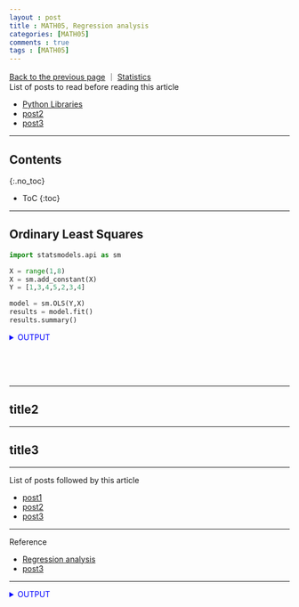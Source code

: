 ```yaml
---
layout : post
title : MATH05, Regression analysis
categories: [MATH05]
comments : true
tags : [MATH05]
---
```

[Back to the previous page](https://userdyk-github.github.io/Study.html)  ｜ <a href="https://userdyk-github.github.io/math05/MATH05-Contents.html" target="_blank">Statistics</a><br>
List of posts to read before reading this article
- <a href='https://userdyk-github.github.io/pl03/PL03-Libraries.html' target="_blank">Python Libraries</a>
- <a href='https://userdyk-github.github.io/'>post2</a>
- <a href='https://userdyk-github.github.io/'>post3</a>

---

## Contents
{:.no_toc}

* ToC
{:toc}

<hr class="division1">

## **Ordinary Least Squares**

```python
import statsmodels.api as sm

X = range(1,8)
X = sm.add_constant(X)
Y = [1,3,4,5,2,3,4]

model = sm.OLS(Y,X)
results = model.fit()
results.summary()
```
<details markdown="1">
<summary class='jb-small' style="color:blue">OUTPUT</summary>
<hr class='division3'>
![image](https://user-images.githubusercontent.com/52376448/67741410-5e726000-fa5c-11e9-8c65-a95a041fe96c.png)
<hr class='division3'>
</details>



<br><br><br>
<hr class="division2">

## title2

<hr class="division2">

## title3

<hr class="division1">

List of posts followed by this article
- [post1](https://userdyk-github.github.io/)
- <a href='https://userdyk-github.github.io/'>post2</a>
- <a href='https://userdyk-github.github.io/'>post3</a>

---

Reference
- <a href='https://datascienceschool.net/view-notebook/9987e98ec60946c79a8a7f37cb7ae9cc/' target="_blank">Regression analysis</a>
- <a href='https://userdyk-github.github.io/'>post3</a>

---

<details markdown="1">
<summary class='jb-small' style="color:blue">OUTPUT</summary>
<hr class='division3'>
<hr class='division3'>
</details>

